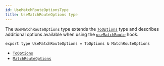 ```yaml
---
id: UseMatchRouteOptionsType
title: UseMatchRouteOptions type
---
```


The `UseMatchRouteOptions` type extends the [`ToOptions`](./ToOptionsType.md) type and describes additional options available when using the [`useMatchRoute`](./useMatchRouteHook.md) hook.

```tsx
export type UseMatchRouteOptions = ToOptions & MatchRouteOptions
```

- [`ToOptions`](./ToOptionsType.md)
- [`MatchRouteOptions`](./MatchRouteOptionsType.md)
